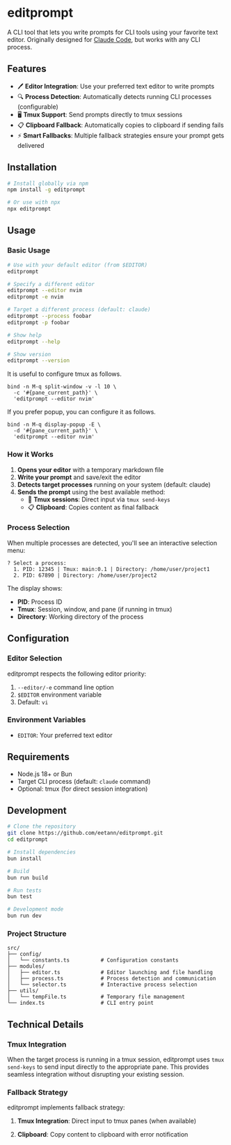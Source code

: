 # editprompt

A CLI tool that lets you write prompts for CLI tools using your favorite text editor. Originally designed for [Claude Code](https://docs.anthropic.com/en/docs/claude-code/overview), but works with any CLI process.

## Features

- 🖊️ **Editor Integration**: Use your preferred text editor to write prompts  
- 🔍 **Process Detection**: Automatically detects running CLI processes (configurable)
- 🖥️ **Tmux Support**: Send prompts directly to tmux sessions
- 📋 **Clipboard Fallback**: Automatically copies to clipboard if sending fails
- ⚡ **Smart Fallbacks**: Multiple fallback strategies ensure your prompt gets delivered

## Installation

```bash
# Install globally via npm
npm install -g editprompt

# Or use with npx
npx editprompt
```

## Usage

### Basic Usage

```bash
# Use with your default editor (from $EDITOR)
editprompt

# Specify a different editor
editprompt --editor nvim
editprompt -e nvim

# Target a different process (default: claude)
editprompt --process foobar
editprompt -p foobar

# Show help
editprompt --help

# Show version
editprompt --version
```

It is useful to configure tmux as follows.

```tmux
bind -n M-q split-window -v -l 10 \
  -c '#{pane_current_path}' \
  'editprompt --editor nvim'
```

If you prefer popup, you can configure it as follows.
```tmux
bind -n M-q display-popup -E \
  -d '#{pane_current_path}' \
  'editprompt --editor nvim'
```

### How it Works

1. **Opens your editor** with a temporary markdown file
2. **Write your prompt** and save/exit the editor  
3. **Detects target processes** running on your system (default: claude)
4. **Sends the prompt** using the best available method:
   - 🎯 **Tmux sessions**: Direct input via `tmux send-keys`
   - 📋 **Clipboard**: Copies content as final fallback

### Process Selection

When multiple processes are detected, you'll see an interactive selection menu:

```
? Select a process:
  1. PID: 12345 | Tmux: main:0.1 | Directory: /home/user/project1
  2. PID: 67890 | Directory: /home/user/project2
```

The display shows:
- **PID**: Process ID
- **Tmux**: Session, window, and pane (if running in tmux)
- **Directory**: Working directory of the process

## Configuration

### Editor Selection

editprompt respects the following editor priority:

1. `--editor/-e` command line option
2. `$EDITOR` environment variable  
3. Default: `vi`

### Environment Variables

- `EDITOR`: Your preferred text editor

## Requirements

- Node.js 18+ or Bun
- Target CLI process (default: `claude` command)
- Optional: tmux (for direct session integration)

## Development

```bash
# Clone the repository
git clone https://github.com/eetann/editprompt.git
cd editprompt

# Install dependencies
bun install

# Build
bun run build

# Run tests
bun test

# Development mode
bun run dev
```

### Project Structure

```
src/
├── config/
│   └── constants.ts          # Configuration constants
├── modules/
│   ├── editor.ts             # Editor launching and file handling
│   ├── process.ts            # Process detection and communication
│   └── selector.ts           # Interactive process selection
├── utils/
│   └── tempFile.ts           # Temporary file management
└── index.ts                  # CLI entry point
```

## Technical Details

### Tmux Integration

When the target process is running in a tmux session, editprompt uses `tmux send-keys` to send input directly to the appropriate pane. This provides seamless integration without disrupting your existing session.

### Fallback Strategy

editprompt implements fallback strategy:

1. **Tmux Integration**: Direct input to tmux panes (when available)
<!-- 2. **New Process**: Launch new Claude instance with piped input -->
2. **Clipboard**: Copy content to clipboard with error notification
